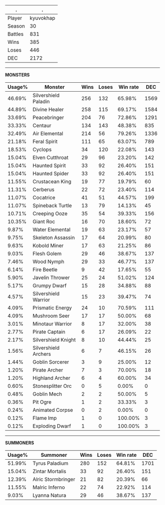 .|.
|-|-
Player|kyuvokhap
Season|30
Battles|831
Wins|385
Loses|446
DEC|2172

---
**MONSTERS**

Usage%|Monster|Wins|Loses|Win rate|DEC|
-|-|-|-|-|-|
46.69%|Silvershield Paladin|256|132|65.98%|1569|
44.89%|Divine Healer|258|115|69.17%|1584|
33.69%|Peacebringer|204|76|72.86%|1291|
33.33%|Centaur|134|143|48.38%|835|
32.49%|Air Elemental|214|56|79.26%|1336|
21.18%|Feral Spirit|111|65|63.07%|789|
18.53%|Cyclops|34|120|22.08%|143|
15.04%|Elven Cutthroat|29|96|23.20%|142|
15.04%|Haunted Spirit|33|92|26.40%|151|
15.04%|Haunted Spider|33|92|26.40%|151|
11.55%|Crustacean King|19|77|19.79%|60|
11.31%|Cerberus|22|72|23.40%|114|
11.07%|Cocatrice|41|51|44.57%|199|
11.07%|Spineback Turtle|13|79|14.13%|45|
10.71%|Creeping Ooze|35|54|39.33%|156|
10.35%|Giant Roc|16|70|18.60%|72|
9.87%|Water Elemental|19|63|23.17%|57|
9.75%|Skeleton Assassin|17|64|20.99%|80|
9.63%|Kobold Miner|17|63|21.25%|86|
9.03%|Flesh Golem|29|46|38.67%|137|
7.46%|Wood Nymph|29|33|46.77%|137|
6.14%|Fire Beetle|9|42|17.65%|55|
5.90%|Javelin Thrower|25|24|51.02%|124|
5.17%|Grumpy Dwarf|15|28|34.88%|88|
4.57%|Silvershield Warrior|15|23|39.47%|74|
4.09%|Prismatic Energy|24|10|70.59%|111|
4.09%|Mushroom Seer|17|17|50.00%|68|
3.01%|Minotaur Warrior|8|17|32.00%|38|
2.77%|Pirate Captain|6|17|26.09%|22|
2.17%|Silvershield Knight|8|10|44.44%|25|
1.56%|Silvershield Archers|6|7|46.15%|26|
1.44%|Goblin Sorcerer|3|9|25.00%|12|
1.20%|Pirate Archer|7|3|70.00%|18|
1.20%|Highland Archer|6|4|60.00%|34|
0.60%|Stonesplitter Orc|0|5|0.00%|0|
0.48%|Goblin Mech|2|2|50.00%|5|
0.36%|Pit Ogre|1|2|33.33%|3|
0.24%|Animated Corpse|0|2|0.00%|0|
0.12%|Flame Imp|1|0|100.00%|3|
0.12%|Exploding Dwarf|1|0|100.00%|3|

---
**SUMMONERS**

Usage%|Summoner|Wins|Loses|Win rate|DEC|
-|-|-|-|-|-|
51.99%|Tyrus Paladium|280|152|64.81%|1701|
15.04%|Zintar Mortalis|33|92|26.40%|151|
12.39%|Alric Stormbringer|21|82|20.39%|66|
11.55%|Malric Inferno|22|74|22.92%|114|
9.03%|Lyanna Natura|29|46|38.67%|137|
